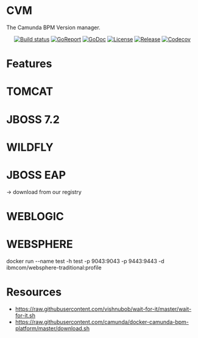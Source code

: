 # CVM
The Camunda BPM Version manager.

<p align="center">
  <a href="https://travis-ci.org/hawky-4s-/cvm"><img src="https://img.shields.io/travis/hawky-4s-/cvm.svg?style=flat-square" alt="Build status"></a>
  <a href="https://goreportcard.com/report/github.com/hawky-4s-/cvm"><img src="https://goreportcard.com/badge/github.com/hawky-4s-/cvm?style=flat-square" alt="GoReport"></a>
  <a href="http://godoc.org/github.com/hawky-4s-/cvm"><img src="http://img.shields.io/badge/go-documentation-blue.svg?style=flat-square" alt="GoDoc"></a>
  <a href="https://raw.githubusercontent.com/hawky-4s-/cvm/master/LICENSE"><img src="	https://img.shields.io/github/license/hawky-4s-/cvm/apistatus.svg?style=flat-square" alt="License"></a>
  <a href="https://github.com/hawky-4s-/cvm/releases/latest"><img src="https://img.shields.io/github/release/hawky-4s-/cvm.svg?style=flat-square" alt="Release"></a>
  <a href=""><img src="https://img.shields.io/codecov/c/github/hawky-4s-/cvm/master.svg?style=flat-square" alt="Codecov"></a>
</p>

# Features


# TOMCAT

# JBOSS 7.2

# WILDFLY

# JBOSS EAP
-> download from our registry

# WEBLOGIC

# WEBSPHERE
docker run --name test -h test -p 9043:9043 -p 9443:9443 -d \
   ibmcom/websphere-traditional:profile


# Resources
- https://raw.githubusercontent.com/vishnubob/wait-for-it/master/wait-for-it.sh
- https://raw.githubusercontent.com/camunda/docker-camunda-bpm-platform/master/download.sh
